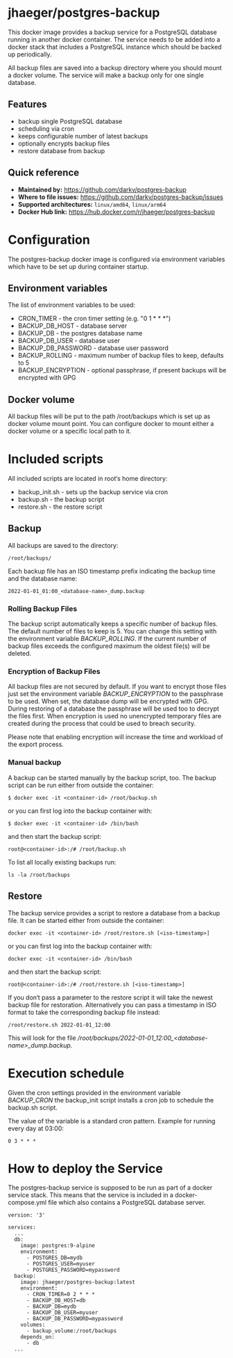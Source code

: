 # jhaeger/postgres-backup

This docker image provides a backup service for a PostgreSQL database running in another docker container.
The service needs to be added into a docker stack that includes a PostgreSQL instance which should be backed up periodically.

All backup files are saved into a backup directory where you should mount a docker volume.
The service will make a backup only for one single database.


## Features

* backup single PostgreSQL database
* scheduling via cron
* keeps configurable number of latest backups
* optionally encrypts backup files
* restore database from backup


## Quick reference

* **Maintained by:** https://github.com/darkv/postgres-backup
* **Where to file issues:** https://github.com/darkv/postgres-backup/issues
* **Supported architectures:** `linux/amd64`, `linux/arm64`
* **Docker Hub link:** https://hub.docker.com/r/jhaeger/postgres-backup


# Configuration

The postgres-backup docker image is configured via environment variables which have to be set up during container startup.


## Environment variables

The list of environment variables to be used:

* CRON\_TIMER - the cron timer setting (e.g. "0 1 * * *")
* BACKUP\_DB\_HOST - database server
* BACKUP\_DB - the postgres database name
* BACKUP\_DB\_USER - database user
* BACKUP\_DB\_PASSWORD - database user password
* BACKUP\_ROLLING - maximum number of backup files to keep, defaults to 5
* BACKUP\_ENCRYPTION - optional passphrase, if present backups will be encrypted with GPG


## Docker volume

All backup files will be put to the path /root/backups which is set up as docker volume mount point. You can configure docker to mount either a docker volume or a specific local path to it.


# Included scripts

All included scripts are located in root‘s home directory:

 * backup_init.sh - sets up the backup service via cron
 * backup.sh - the backup script
 * restore.sh - the restore script


## Backup

All backups are saved to the directory:

    /root/backups/

Each backup file has an ISO timestamp prefix indicating the backup time and the database name:

    2022-01-01_01:00_<database-name>_dump.backup


### Rolling Backup Files

The backup script automatically keeps a specific number of backup files. The default number of files to keep is 5. You can change this setting with the environment variable _BACKUP\_ROLLING_. If the current number of backup files exceeds the configured maximum the oldest file(s) will be deleted.


### Encryption of Backup Files

All backup files are not secured by default. If you want to encrypt those files just set the environment variable _BACKUP\_ENCRYPTION_ to the passphrase to be used. When set, the database dump will be encrypted with GPG. During restoring of a database the passphrase will be used too to decrypt the files first. When encryption is used no unencrypted temporary files are created during the process that could be used to breach security.

Please note that enabling encryption will increase the time and workload of the export process.


### Manual backup

A backup can be started manually by the backup script, too. The backup script can be run either from outside the container:

	$ docker exec -it <container-id> /root/backup.sh

or you can first log into the backup container with:

	$ docker exec -it <container-id> /bin/bash

and then start the backup script:

	root@<container-id>:/# /root/backup.sh

To list all locally existing backups run:

	ls -la /root/backups


## Restore

The backup service provides a script to restore a database from a backup file. It can be started either from outside the container:

	docker exec -it <container-id> /root/restore.sh [<iso-timestamp>]

or you can first log into the backup container with:

	docker exec -it <container-id> /bin/bash

and then start the backup script:

	root@<container-id>:/# /root/restore.sh [<iso-timestamp>]
 
 If you don‘t pass a parameter to the restore script it will take the newest backup file for restoration. Alternatively you can pass a timestamp in ISO format to take the corresponding backup file instead:

 	/root/restore.sh 2022-01-01_12:00

This will look for the file _/root/backups/2022-01-01\_12:00\_\<database-name\>\_dump.backup_.


# Execution schedule

Given the cron settings provided in the environment variable _BACKUP\_CRON_ the backup\_init script installs a cron job to schedule the backup.sh script.

The value of the variable is a standard cron pattern.
Example for running every day at 03:00:

    0 3 * * *


# How to deploy the Service

The postgres-backup service is supposed to be run as part of a docker service stack. This means that the service is included in a docker-compose.yml file which also contains a PostgreSQL database server.

	version: '3'

	services:
	  ...
	  db:
	    image: postgres:9-alpine
	    environment:
	      - POSTGRES_DB=mydb
	      - POSTGRES_USER=myuser
	      - POSTGRES_PASSWORD=mypassword
	  backup:
	    image: jhaeger/postgres-backup:latest
	    environment:
	      - CRON_TIMER=0 2 * * *
	      - BACKUP_DB_HOST=db
	      - BACKUP_DB=mydb
	      - BACKUP_DB_USER=myuser
	      - BACKUP_DB_PASSWORD=mypassword
	    volumes:
	      - backup_volume:/root/backups
	    depends_on:
	      - db
	  ...
